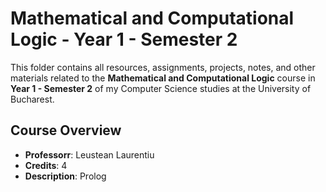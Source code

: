  # Mathematical and Computational Logic - Year 1 - Semester 2

This folder contains all resources, assignments, projects, notes, and other materials related to the **Mathematical and Computational Logic** course in **Year 1 - Semester 2** of my Computer Science studies at the University of Bucharest.

## Course Overview

- **Professorr**: Leustean Laurentiu
- **Credits**: 4
- **Description**: Prolog
